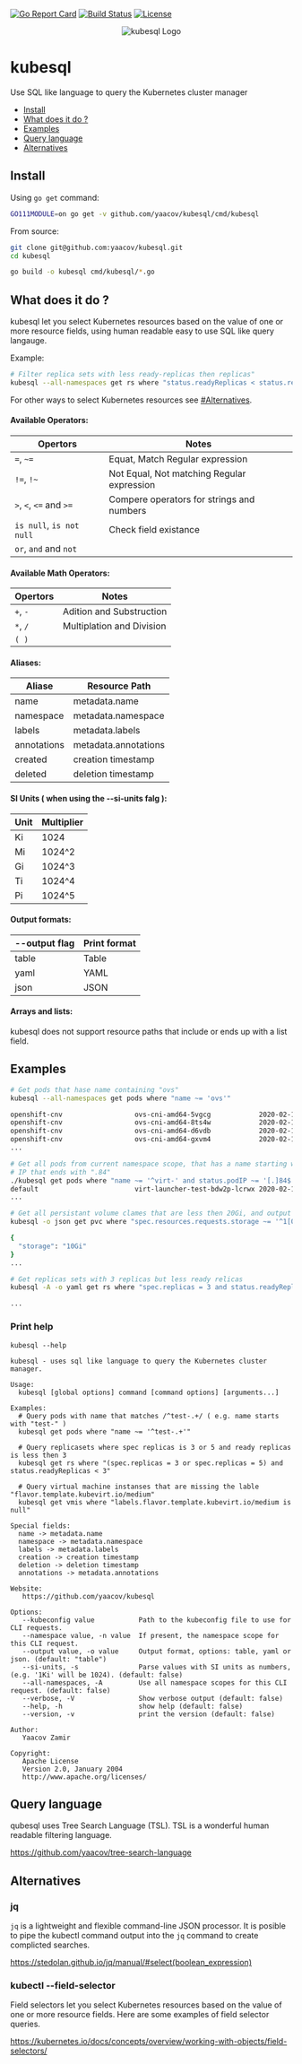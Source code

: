 
[![Go Report Card](https://goreportcard.com/badge/github.com/yaacov/kubesql)](https://goreportcard.com/report/github.com/yaacov/kubesql)
[![Build Status](https://travis-ci.org/yaacov/kubesql.svg?branch=master)](https://travis-ci.org/yaacov/kubesql)
[![License](https://img.shields.io/badge/License-Apache%202.0-blue.svg)](https://opensource.org/licenses/Apache-2.0)

<p align="center">
  <img src="https://raw.githubusercontent.com/yaacov/kubesql/master/img/kubesql-162.png" alt="kubesql Logo">
</p>

# kubesql

Use SQL like language to query the Kubernetes cluster manager

  - [Install](#install)
  - [What does it do ?](#what-does-it-do-)
  - [Examples](#examples)
  - [Query language](#query-language)
  - [Alternatives](#alternatives)

## Install

Using `go get` command:
``` bash
GO111MODULE=on go get -v github.com/yaacov/kubesql/cmd/kubesql
```

From source:

``` bash
git clone git@github.com:yaacov/kubesql.git
cd kubesql

go build -o kubesql cmd/kubesql/*.go
```

## What does it do ?

kubesql let you select Kubernetes resources based on the value of one or more resource fields, using
human readable easy to use SQL like query langauge.

Example:
``` bash
# Filter replica sets with less ready-replicas then replicas"
kubesql --all-namespaces get rs where "status.readyReplicas < status.replicas"
```

For other ways to select Kubernetes resources see [#Alternatives](https://github.com/yaacov/kubesql#alternatives).

#### Available Operators:

| Opertors | Notes |
|----|---|
| `=`, `~=` | Equat, Match Regular expression |
|`!=`, `!~` | Not Equal, Not matching Regular expression |
|`>`, `<`, `<=` and `>=` | Compere operators for strings and numbers |
|`is null`, `is not null` | Check field existance |
|`or`, `and` and `not`|  |

#### Available Math Operators:

| Opertors | Notes |
|----|---|
| `+`, `-` | Adition and Substruction |
| `*`, `/` | Multiplation and Division |
| `( )`|  |

#### Aliases:
| Aliase | Resource Path |
|----|---|
| name | metadata.name |
| namespace | metadata.namespace |
| labels | metadata.labels |
| annotations | metadata.annotations |
| created | creation timestamp |
| deleted | deletion timestamp |

#### SI Units ( when using the --si-units falg ):
| Unit | Multiplier |
|----|---|
| Ki | 1024 |
| Mi | 1024^2 |
| Gi | 1024^3 |
| Ti | 1024^4 |
| Pi | 1024^5 |

#### Output formats:
| --output flag | Print format |
|----|---|
| table | Table |
| yaml | YAML |
| json | JSON |

#### Arrays and lists:
kubesql does not support resource paths that include or ends up with a list field.

## Examples

``` bash
# Get pods that hase name containing "ovs"
kubesql --all-namespaces get pods where "name ~= 'ovs'"

openshift-cnv                  ovs-cni-amd64-5vgcg            2020-02-10T23:26:31+02:00
openshift-cnv                  ovs-cni-amd64-8ts4w            2020-02-10T22:01:59+02:00
openshift-cnv                  ovs-cni-amd64-d6vdb            2020-02-10T23:13:45+02:00
openshift-cnv                  ovs-cni-amd64-gxvm4            2020-02-10T22:01:59+02:00
...
```

``` bash
# Get all pods from current namespace scope, that has a name starting with "virt-" and
# IP that ends with ".84"
./kubesql get pods where "name ~= '^virt-' and status.podIP ~= '[.]84$'"
default                        virt-launcher-test-bdw2p-lcrwx 2020-02-12T14:14:01+02:00
...
```

``` bash
# Get all persistant volume clames that are less then 20Gi, and output as json.
kubesql -o json get pvc where "spec.resources.requests.storage ~= '^1[0-9]Gi' or spec.resources.requests.storage ~= '^[1-9]Gi'" | jq .Object.spec.resources.requests

{
  "storage": "10Gi"
}
...
```

``` bash
# Get replicas sets with 3 replicas but less ready relicas
kubesql -A -o yaml get rs where "spec.replicas = 3 and status.readyReplicas < 3"

...
```
### Print help

```
kubesql --help

kubesql - uses sql like language to query the Kubernetes cluster manager.

Usage:
  kubesql [global options] command [command options] [arguments...]

Examples:
  # Query pods with name that matches /^test-.+/ ( e.g. name starts with "test-" )
  kubesql get pods where "name ~= '^test-.+'"

  # Query replicasets where spec replicas is 3 or 5 and ready replicas is less then 3
  kubesql get rs where "(spec.replicas = 3 or spec.replicas = 5) and status.readyReplicas < 3"

  # Query virtual machine instanses that are missing the lable "flavor.template.kubevirt.io/medium" 
  kubesql get vmis where "labels.flavor.template.kubevirt.io/medium is null"

Special fields:
  name -> metadata.name
  namespace -> metadata.namespace
  labels -> metadata.labels
  creation -> creation timestamp
  deletion -> deletion timestamp
  annotations -> metadata.annotations

Website:
   https://github.com/yaacov/kubesql

Options:
   --kubeconfig value           Path to the kubeconfig file to use for CLI requests.
   --namespace value, -n value  If present, the namespace scope for this CLI request.
   --output value, -o value     Output format, options: table, yaml or json. (default: "table")
   --si-units, -s               Parse values with SI units as numbers, (e.g. '1Ki' will be 1024). (default: false)
   --all-namespaces, -A         Use all namespace scopes for this CLI request. (default: false)
   --verbose, -V                Show verbose output (default: false)
   --help, -h                   show help (default: false)
   --version, -v                print the version (default: false)
   
Author:
   Yaacov Zamir

Copyright:
   Apache License
   Version 2.0, January 2004
   http://www.apache.org/licenses/
```

## Query language

qubesql uses Tree Search Language (TSL). TSL is a wonderful human readable filtering language.

https://github.com/yaacov/tree-search-language

## Alternatives

### jq

`jq` is a lightweight and flexible command-line JSON processor. It is posible to
pipe the kubectl command output into the `jq` command to create complicted searches.

https://stedolan.github.io/jq/manual/#select(boolean_expression)

### kubectl --field-selector

Field selectors let you select Kubernetes resources based on the value of one or more resource fields. Here are some examples of field selector queries.

https://kubernetes.io/docs/concepts/overview/working-with-objects/field-selectors/
